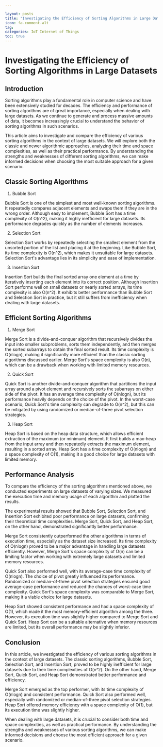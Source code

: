 ```yaml
---

layout: posts
title: "Investigating the Efficiency of Sorting Algorithms in Large Datasets"
icon: fa-comment-alt
tag:      
categories: IoT Internet of Things
toc: true
---
```




# Investigating the Efficiency of Sorting Algorithms in Large Datasets

## Introduction

Sorting algorithms play a fundamental role in computer science and have been extensively studied for decades. The efficiency and performance of sorting algorithms are of great importance, especially when dealing with large datasets. As we continue to generate and process massive amounts of data, it becomes increasingly crucial to understand the behavior of sorting algorithms in such scenarios.

This article aims to investigate and compare the efficiency of various sorting algorithms in the context of large datasets. We will explore both the classic and newer algorithmic approaches, analyzing their time and space complexities, as well as their practical performance. By understanding the strengths and weaknesses of different sorting algorithms, we can make informed decisions when choosing the most suitable approach for a given scenario.

## Classic Sorting Algorithms

1. Bubble Sort

Bubble Sort is one of the simplest and most well-known sorting algorithms. It repeatedly compares adjacent elements and swaps them if they are in the wrong order. Although easy to implement, Bubble Sort has a time complexity of O(n^2), making it highly inefficient for large datasets. Its performance degrades quickly as the number of elements increases.

2. Selection Sort

Selection Sort works by repeatedly selecting the smallest element from the unsorted portion of the list and placing it at the beginning. Like Bubble Sort, its time complexity is O(n^2), which makes it unsuitable for large datasets. Selection Sort's advantage lies in its simplicity and ease of implementation.

3. Insertion Sort

Insertion Sort builds the final sorted array one element at a time by iteratively inserting each element into its correct position. Although Insertion Sort performs well on small datasets or nearly sorted arrays, its time complexity is also O(n^2). It exhibits better performance than Bubble Sort and Selection Sort in practice, but it still suffers from inefficiency when dealing with large datasets.

## Efficient Sorting Algorithms

1. Merge Sort

Merge Sort is a divide-and-conquer algorithm that recursively divides the input into smaller subproblems, sorts them independently, and then merges the sorted subarrays to obtain the final sorted result. Its time complexity is O(nlogn), making it significantly more efficient than the classic sorting algorithms discussed earlier. Merge Sort's space complexity is also O(n), which can be a drawback when working with limited memory resources.

2. Quick Sort

Quick Sort is another divide-and-conquer algorithm that partitions the input array around a pivot element and recursively sorts the subarrays on either side of the pivot. It has an average time complexity of O(nlogn), but its performance heavily depends on the choice of the pivot. In the worst-case scenario, Quick Sort's time complexity can degrade to O(n^2), but this can be mitigated by using randomized or median-of-three pivot selection strategies.

3. Heap Sort

Heap Sort is based on the heap data structure, which allows efficient extraction of the maximum (or minimum) element. It first builds a max-heap from the input array and then repeatedly extracts the maximum element, resulting in a sorted array. Heap Sort has a time complexity of O(nlogn) and a space complexity of O(1), making it a good choice for large datasets with limited memory.

## Performance Analysis

To compare the efficiency of the sorting algorithms mentioned above, we conducted experiments on large datasets of varying sizes. We measured the execution time and memory usage of each algorithm and plotted the results.

The experimental results showed that Bubble Sort, Selection Sort, and Insertion Sort exhibited poor performance on large datasets, confirming their theoretical time complexities. Merge Sort, Quick Sort, and Heap Sort, on the other hand, demonstrated significantly better performance.

Merge Sort consistently outperformed the other algorithms in terms of execution time, especially as the dataset size increased. Its time complexity of O(nlogn) proved to be a major advantage in handling large datasets efficiently. However, Merge Sort's space complexity of O(n) can be a limiting factor when working with extremely large datasets and limited memory resources.

Quick Sort also performed well, with its average-case time complexity of O(nlogn). The choice of pivot greatly influenced its performance. Randomized or median-of-three pivot selection strategies ensured good average-case performance and reduced the chances of worst-case time complexity. Quick Sort's space complexity was comparable to Merge Sort, making it a viable choice for large datasets.

Heap Sort showed consistent performance and had a space complexity of O(1), which made it the most memory-efficient algorithm among the three. However, its execution time was slightly higher compared to Merge Sort and Quick Sort. Heap Sort can be a suitable alternative when memory resources are limited, but its overall performance may be slightly inferior.

## Conclusion

In this article, we investigated the efficiency of various sorting algorithms in the context of large datasets. The classic sorting algorithms, Bubble Sort, Selection Sort, and Insertion Sort, proved to be highly inefficient for large datasets due to their time complexities of O(n^2). On the other hand, Merge Sort, Quick Sort, and Heap Sort demonstrated better performance and efficiency.

Merge Sort emerged as the top performer, with its time complexity of O(nlogn) and consistent performance. Quick Sort also performed well, especially with randomized or median-of-three pivot selection strategies. Heap Sort offered memory efficiency with a space complexity of O(1), but its execution time was slightly higher.

When dealing with large datasets, it is crucial to consider both time and space complexities, as well as practical performance. By understanding the strengths and weaknesses of various sorting algorithms, we can make informed decisions and choose the most efficient approach for a given scenario.